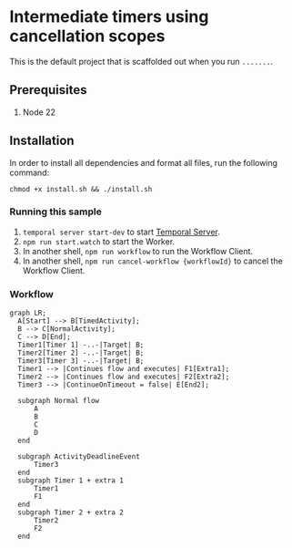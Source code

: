 # Intermediate timers using cancellation scopes

This is the default project that is scaffolded out when you run `.......`.

## Prerequisites

1. Node 22

## Installation

In order to install all dependencies and format all files, run the following command:

```shell
chmod +x install.sh && ./install.sh
```

### Running this sample

1. `temporal server start-dev` to start [Temporal Server](https://github.com/temporalio/cli/#installation).
2. `npm run start.watch` to start the Worker.
3. In another shell, `npm run workflow` to run the Workflow Client.
4. In another shell, `npm run cancel-workflow {workflowId}` to cancel the Workflow Client.

### Workflow

```mermaid
graph LR;
  A[Start] --> B[TimedActivity];
  B --> C[NormalActivity];
  C --> D[End];
  Timer1[Timer 1] -..-|Target| B;
  Timer2[Timer 2] -..-|Target| B;
  Timer3[Timer 3] -..-|Target| B;
  Timer1 --> |Continues flow and executes| F1[Extra1];
  Timer2 --> |Continues flow and executes| F2[Extra2];
  Timer3 --> |ContinueOnTimeout = false| E[End2];

  subgraph Normal flow
      A
      B
      C
      D
  end

  subgraph ActivityDeadlineEvent
      Timer3
  end
  subgraph Timer 1 + extra 1
      Timer1
      F1
  end
  subgraph Timer 2 + extra 2
      Timer2
      F2
  end
```
